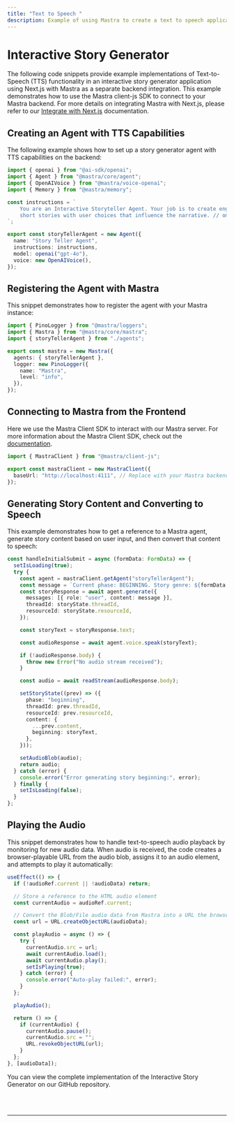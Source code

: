 ```yaml
---
title: "Text to Speech "
description: Example of using Mastra to create a text to speech application.
---
```


# Interactive Story Generator

The following code snippets provide example implementations of Text-to-Speech (TTS) functionality in an interactive story generator application using Next.js with Mastra as a separate backend integration. This example demonstrates how to use the Mastra client-js SDK to connect to your Mastra backend. For more details on integrating Mastra with Next.js, please refer to our [Integrate with Next.js](/docs/frameworks/web-frameworks/next-js) documentation.

## Creating an Agent with TTS Capabilities

The following example shows how to set up a story generator agent with TTS capabilities on the backend:

```typescript filename="src/mastra/agents/index.ts"
import { openai } from "@ai-sdk/openai";
import { Agent } from "@mastra/core/agent";
import { OpenAIVoice } from "@mastra/voice-openai";
import { Memory } from "@mastra/memory";

const instructions = `
    You are an Interactive Storyteller Agent. Your job is to create engaging
    short stories with user choices that influence the narrative. // omitted for brevity
`;

export const storyTellerAgent = new Agent({
  name: "Story Teller Agent",
  instructions: instructions,
  model: openai("gpt-4o"),
  voice: new OpenAIVoice(),
});
```

## Registering the Agent with Mastra

This snippet demonstrates how to register the agent with your Mastra instance:

```typescript filename="src/mastra/index.ts"
import { PinoLogger } from "@mastra/loggers";
import { Mastra } from "@mastra/core/mastra";
import { storyTellerAgent } from "./agents";

export const mastra = new Mastra({
  agents: { storyTellerAgent },
  logger: new PinoLogger({
    name: "Mastra",
    level: "info",
  }),
});
```

## Connecting to Mastra from the Frontend

Here we use the Mastra Client SDK to interact with our Mastra server. For more information about the Mastra Client SDK, check out the [documentation](/docs/server-db/mastra-client).

```typescript filename="src/app/page.tsx"
import { MastraClient } from "@mastra/client-js";

export const mastraClient = new MastraClient({
  baseUrl: "http://localhost:4111", // Replace with your Mastra backend URL
});
```

## Generating Story Content and Converting to Speech

This example demonstrates how to get a reference to a Mastra agent, generate story content based on user input, and then convert that content to speech:

```typescript filename="/app/components/StoryManager.tsx"
const handleInitialSubmit = async (formData: FormData) => {
  setIsLoading(true);
  try {
    const agent = mastraClient.getAgent("storyTellerAgent");
    const message = `Current phase: BEGINNING. Story genre: ${formData.genre}, Protagonist name: ${formData.protagonistDetails.name}, Protagonist age: ${formData.protagonistDetails.age}, Protagonist gender: ${formData.protagonistDetails.gender}, Protagonist occupation: ${formData.protagonistDetails.occupation}, Story Setting: ${formData.setting}`;
    const storyResponse = await agent.generate({
      messages: [{ role: "user", content: message }],
      threadId: storyState.threadId,
      resourceId: storyState.resourceId,
    });

    const storyText = storyResponse.text;

    const audioResponse = await agent.voice.speak(storyText);

    if (!audioResponse.body) {
      throw new Error("No audio stream received");
    }

    const audio = await readStream(audioResponse.body);

    setStoryState((prev) => ({
      phase: "beginning",
      threadId: prev.threadId,
      resourceId: prev.resourceId,
      content: {
        ...prev.content,
        beginning: storyText,
      },
    }));

    setAudioBlob(audio);
    return audio;
  } catch (error) {
    console.error("Error generating story beginning:", error);
  } finally {
    setIsLoading(false);
  }
};
```

## Playing the Audio

This snippet demonstrates how to handle text-to-speech audio playback by monitoring for new audio data. When audio is received, the code creates a browser-playable URL from the audio blob, assigns it to an audio element, and attempts to play it automatically:

```typescript filename="/app/components/StoryManager.tsx"
useEffect(() => {
  if (!audioRef.current || !audioData) return;

  // Store a reference to the HTML audio element
  const currentAudio = audioRef.current;

  // Convert the Blob/File audio data from Mastra into a URL the browser can play
  const url = URL.createObjectURL(audioData);

  const playAudio = async () => {
    try {
      currentAudio.src = url;
      await currentAudio.load();
      await currentAudio.play();
      setIsPlaying(true);
    } catch (error) {
      console.error("Auto-play failed:", error);
    }
  };

  playAudio();

  return () => {
    if (currentAudio) {
      currentAudio.pause();
      currentAudio.src = "";
      URL.revokeObjectURL(url);
    }
  };
}, [audioData]);
```

You can view the complete implementation of the Interactive Story Generator on our GitHub repository.

<br />
<br />
<hr className="dark:border-[#404040] border-gray-300" />
<br />
<br />
<GithubLink
  link={
    "https://github.com/mastra-ai/voice-examples/tree/main/text-to-speech/interactive-story"
  }
/>
